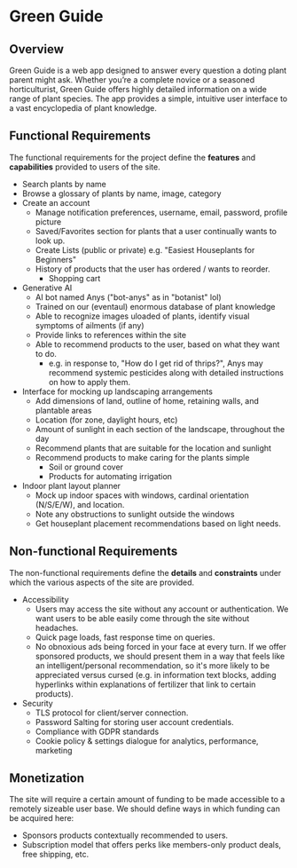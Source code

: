 # Green Guide

## Overview
Green Guide is a web app designed to answer every question a doting plant parent might ask. Whether you’re a complete novice or a seasoned horticulturist, Green Guide offers highly detailed information on a wide range of plant species. The app provides a simple, intuitive user interface to a vast encyclopedia of plant knowledge.

## Functional Requirements
The functional requirements for the project define the **features** and **capabilities** provided to users of the site.
- Search plants by name
- Browse a glossary of plants by name, image, category
- Create an account
  - Manage notification preferences, username, email, password, profile picture
  - Saved/Favorites section for plants that a user continually wants to look up.
  - Create Lists (public or private) e.g. "Easiest Houseplants for Beginners"
  - History of products that the user has ordered / wants to reorder.
    - Shopping cart
- Generative AI
  - AI bot named Anys ("bot-anys" as in "botanist" lol)
  - Trained on our (eventaul) enormous database of plant knowledge
  - Able to recognize images uloaded of plants, identify visual symptoms of ailments (if any)
  - Provide links to references within the site
  - Able to recommend products to the user, based on what they want to do.
    - e.g. in response to, "How do I get rid of thrips?", Anys may recommend systemic pesticides along with detailed instructions on how to apply them.
- Interface for mocking up landscaping arrangements
  - Add dimensions of land, outline of home, retaining walls, and plantable areas
  - Location (for zone, daylight hours, etc)
  - Amount of sunlight in each section of the landscape, throughout the day
  - Recommend plants that are suitable for the location and sunlight
  - Recommend products to make caring for the plants simple
    - Soil or ground cover
    - Products for automating irrigation
- Indoor plant layout planner
  - Mock up indoor spaces with windows, cardinal orientation (N/S/E/W), and location.
  - Note any obstructions to sunlight outside the windows
  - Get houseplant placement recommendations based on light needs.


## Non-functional Requirements
The non-functional requirements define the **details** and **constraints** under which the various aspects of the site are provided.
- Accessibility
  - Users may access the site without any account or authentication. We want users to be able easily come through the site without headaches.
  - Quick page loads, fast response time on queries.
  - No obnoxious ads being forced in your face at every turn. If we offer sponsored products, we should present them in a way that feels like an intelligent/personal recommendation, so it's more likely to be appreciated versus cursed (e.g. in information text blocks, adding hyperlinks within explanations of fertilizer that link to certain products).
- Security
  - TLS protocol for client/server connection.
  - Password Salting for storing user account credentials.
  - Compliance with GDPR standards
  - Cookie policy & settings dialogue for analytics, performance, marketing

## Monetization
The site will require a certain amount of funding to be made accessible to a remotely sizeable user base. We should define ways in which funding can be acquired here:
  - Sponsors products contextually recommended to users.
  - Subscription model that offers perks like members-only product deals, free shipping, etc.
